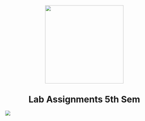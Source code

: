 <h1 align="center">
<img src="https://github.com/basu021/lab/blob/main/elements/logo.svg" height="250" align="center" />
<br>
 <img src="https://img.shields.io/github/last-commit/basu021/lab" alt="">
  <img src="https://img.shields.io/github/contributors/basu021/lab" alt="">
    <img src="https://img.shields.io/github/stars/basu021?style=social" alt="">
<img src="https://img.shields.io/github/repo-size/basu021/lab" alt="">
<img src="https://img.shields.io/github/languages/code-size/basu021/lab?style=flat-square" alt="">
  <img src="https://img.shields.io/github/directory-file-count/basu021/lab?style=flat-square" alt="">
 <img src="https://img.shields.io/tokei/lines/github/basu021/lab?style=flat-square" alt="">
   <img src="https://img.shields.io/github/issues-pr/basu021/lab?style=flat-square" alt="">
   <img src="https://img.shields.io/github/issues/basu021/lab?style=flat-square" alt="">
  <img src="https://img.shields.io/github/license/basu021/lab?style=flat-square" alt="">


   <br>
  Lab Assignments 5th Sem
</h1>


<img src="https://img.shields.io/github/status/s/pulls/basu021/lab/1?style=social" />

